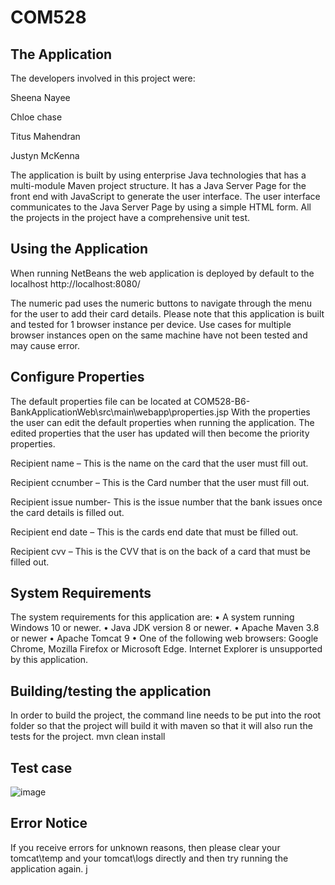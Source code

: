 # COM528
## The Application

The developers involved in this project were:

Sheena Nayee

Chloe chase

Titus Mahendran

Justyn McKenna


The application is built by using enterprise Java technologies that has a multi-module Maven project structure. It has a Java Server Page for the front end with JavaScript to generate the user interface. The user interface communicates to the Java Server Page by using a simple HTML form. All the projects in the project have a comprehensive unit test.

## Using the Application
When running NetBeans the web application is deployed by default to the localhost
http://localhost:8080/

The numeric pad uses the numeric buttons to navigate through the menu for the user to add their card details.
Please note that this application is built and tested for 1 browser instance per device. Use cases for multiple browser instances open on the same machine have not been tested and may cause error.

## Configure Properties

The default properties file can be located at 
COM528-B6-BankApplicationWeb\src\main\webapp\properties.jsp
With the properties the user can edit the default properties when running the application. The edited properties that the user has updated will then become the priority properties.

Recipient name – This is the name on the card that the user must fill out.

Recipient ccnumber – This is the Card number that the user must fill out.

Recipient issue number- This is the issue number that the bank issues once the card details is filled out.

Recipient end date – This is the cards end date that must be filled out.

Recipient cvv – This is the CVV that is on the back of a card that must be filled out.

## System Requirements 

The system requirements for this application are:
•	A system running Windows 10 or newer.
•	Java JDK version 8 or newer.
•	Apache Maven 3.8 or newer
•	Apache Tomcat 9
•	One of the following web browsers: Google Chrome, Mozilla Firefox or Microsoft Edge. Internet Explorer is unsupported by this application.

## Building/testing the application

In order to build the project, the command line needs to be put into the root folder so that the project will build it with maven so that it will also run the tests for the project.
mvn clean install


## Test case
![image](https://user-images.githubusercontent.com/55873908/142430251-dc80f7da-71f2-4744-ba68-c654a3314d06.png)


## Error Notice

If you receive errors for unknown reasons, then please clear your tomcat\temp and your tomcat\logs directly and then try running the application again.
j
